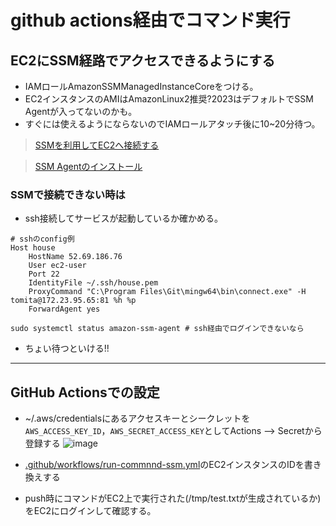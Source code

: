 # github actions経由でコマンド実行
## EC2にSSM経路でアクセスできるようにする
- IAMロールAmazonSSMManagedInstanceCoreをつける。
- EC2インスタンスのAMIはAmazonLinux2推奨?2023はデフォルトでSSM Agentが入ってないのかも。
- すぐには使えるようにならないのでIAMロールアタッチ後に10~20分待つ。
> [SSMを利用してEC2へ接続する](https://baresupport.jp/blog/2022/03/14/82/)

> [SSM Agentのインストール](https://docs.aws.amazon.com/ja_jp/systems-manager/latest/userguide/sysman-manual-agent-install.html)

### SSMで接続できない時は
- ssh接続してサービスが起動しているか確かめる。

```
# sshのconfig例
Host house
	HostName 52.69.186.76
	User ec2-user
	Port 22
	IdentityFile ~/.ssh/house.pem
	ProxyCommand "C:\Program Files\Git\mingw64\bin\connect.exe" -H tomita@172.23.95.65:81 %h %p
	ForwardAgent yes
```

```shell
sudo systemctl status amazon-ssm-agent # ssh経由でログインできないなら
```
- ちょい待つといける!!
******


## GitHub Actionsでの設定
- ~/.aws/credentialsにあるアクセスキーとシークレットを`AWS_ACCESS_KEY_ID`，`AWS_SECRET_ACCESS_KEY`としてActions --> Secretから登録する
![image](https://github.com/RyosukeDTomita/github-actions-ssm/assets/50137312/c0b718fe-5916-478d-97b5-c83d9e28554f)

- [.github/workflows/run-commnnd-ssm.yml](.github/workflows/run-commnnd-ssm.yml)のEC2インスタンスのIDを書き換えする
- push時にコマンドがEC2上で実行された(/tmp/test.txtが生成されているか)をEC2にログインして確認する。
